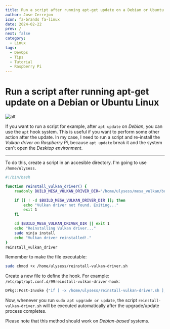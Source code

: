```yaml
---
title: Run a script after running apt-get update on a Debian or Ubuntu Linux
author: Jose Cerrejon
icon: fa-brands fa-linux
date: 2024-02-22
prev: /
next: false
category:
  - Linux
tags:
  - DevOps
  - Tips
  - Tutorial
  - Raspberry Pi
---
```

# Run a script after running apt-get update on a Debian or Ubuntu Linux

![alt](/images/2024/02/apt_conf_d.png "/etc/apt/apt.conf.d")

If you want to run a script for example, after `apt update` on _Debian_, you can use the `apt` hook system. This is useful if you want to perform some other action after the update. In my case, I need to run a script and re-install the _Vulkan driver on Raspberry Pi_, because `apt update` break it and the system can't open the _Desktop environment_.

- - -

To do this, create a script in an accesible directory. I'm going to use `/home/ulysess`.

```bash title="/home/ulysess/reinstall-vulkan-driver.sh"
#!/bin/bash

function reinstall_vulkan_driver() {
    readonly BUILD_MESA_VULKAN_DRIVER_DIR="/home/ulysess/mesa_vulkan/build"

    if [[ ! -d $BUILD_MESA_VULKAN_DRIVER_DIR ]]; then
        echo "Vulkan driver not found. Exiting..."
        exit 1
    fi

    cd $BUILD_MESA_VULKAN_DRIVER_DIR || exit 1
    echo "Reinstalling Vulkan driver..."
    sudo ninja install
    echo "Vulkan driver reinstalled!."
}
reinstall_vulkan_driver
```

Remember to make the file executable:

```bash
sudo chmod +x /home/ulysess/reinstall-vulkan-driver.sh
```

Create a new file to define the hook. For example: `/etc/apt/apt.conf.d/99reinstall-vulkan-driver-hook`:

```bash title="/etc/apt/apt.conf.d/99reinstall-vulkan-driver-hook"
DPkg::Post-Invoke {"if [ -x /home/ulysess/reinstall-vulkan-driver.sh ]; then /home/ulysess/reinstall-vulkan-driver.sh; fi";};
```

Now, whenever you run `sudo apt upgrade or update`, the script `reinstall-vulkan-driver.sh` will be executed automatically after the upgrade/update process completes.

Please note that this method should work on _Debian-based_ systems.
